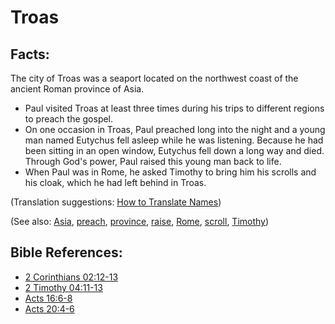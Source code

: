 # Troas #

## Facts: ##

The city of Troas was a seaport located on the northwest coast of the ancient Roman province of Asia.

* Paul visited Troas at least three times during his trips to different regions to preach the gospel.
* On one occasion in Troas, Paul preached long into the night and a young man named Eutychus fell asleep while he was listening. Because he had been sitting in an open window, Eutychus fell down a long way and died. Through God's power, Paul raised this young man back to life.
* When Paul was in Rome, he asked Timothy to bring him his scrolls and his cloak, which he had left behind in Troas.

(Translation suggestions: [How to Translate Names](en/ta-vol1/translate/man/translate-names))

(See also: [Asia](../other/asia.md), [preach](../other/preach.md), [province](../other/province.md), [raise](../kt/raise.md), [Rome](../other/rome.md), [scroll](../other/scroll.md), [Timothy](../other/timothy.md))

## Bible References: ##

* [2 Corinthians 02:12-13](en/tn/2co/help/02/12)
* [2 Timothy 04:11-13](en/tn/2ti/help/04/11)
* [Acts 16:6-8](en/tn/act/help/16/06)
* [Acts 20:4-6](en/tn/act/help/20/04)